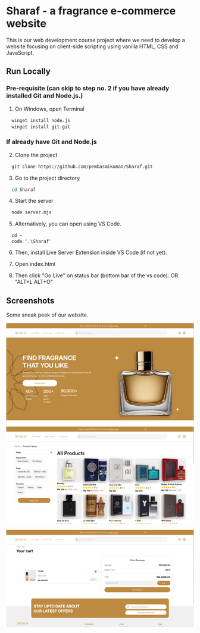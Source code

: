 # Sharaf - a fragrance e-commerce website

This is our web development course project where we need to develop a website focusing on client-side scripting using vanilla HTML, CSS and JavaScript.


## Run Locally

### Pre-requisite (can skip to step no. 2 if you have already installed Git and Node.js.)
1. On Windows, open Terminal

```bash
  winget install node.js
  winget install git.git
```

### If already have Git and Node.js
2. Clone the project

```bash
  git clone https://github.com/pembasmikuman/Sharaf.git
```

3. Go to the project directory

```bash
  cd Sharaf
```

4. Start the server

```bash
  node server.mjs
```

5. Alternatively, you can open using VS Code.

```
  cd ~
  code '.\Sharaf'
```

6. Then, install Live Server Extension inside VS Code (if not yet).

7. Open index.html

8. Then click "Go Live" on status bar (bottom bar of the vs code). OR "ALT+L ALT+O"


## Screenshots
Some sneak peek of our website.

![Homepage](https://github.com/pembasmikuman/Sharaf/blob/main/assets/images/demo/image.png)

![Catalog](https://github.com/pembasmikuman/Sharaf/blob/main/assets/images/demo/catalog.png)

![Cart](https://github.com/pembasmikuman/Sharaf/blob/main/assets/images/demo/cart.png)

